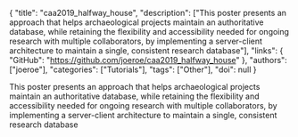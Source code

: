 {
  "title": "caa2019_halfway_house",
  "description": ["This poster presents an approach that helps archaeological projects maintain an authoritative database, while retaining the flexibility and accessibility needed for ongoing research with multiple collaborators, by implementing a server-client architecture to maintain a single, consistent research database"],
  "links": {
    "GitHub": "https://github.com/joeroe/caa2019_halfway_house"
  },
  "authors": ["joeroe"],
  "categories": ["Tutorials"],
  "tags": ["Other"],
  "doi": null
}

<!-- Generated by csv2md.R – do not edit by hand -->

This poster presents an approach that helps archaeological projects maintain an authoritative database, while retaining the flexibility and accessibility needed for ongoing research with multiple collaborators, by implementing a server-client architecture to maintain a single, consistent research database